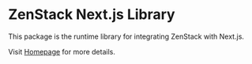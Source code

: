 # ZenStack Next.js Library

This package is the runtime library for integrating ZenStack with Next.js.

Visit [Homepage](https://zenstack.dev) for more details.
